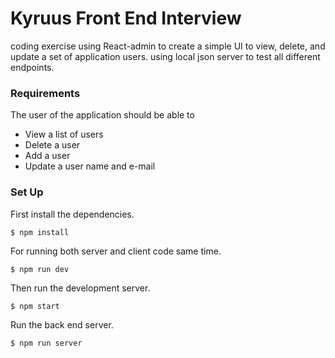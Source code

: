 # Kyruus Front End Interview

coding exercise using React-admin to create a simple UI to view, delete, and update a set of application users.
using local json server to test all different endpoints.

### Requirements

The user of the application should be able to

* View a list of users
* Delete a user
* Add a user
* Update a user name and e-mail

### Set Up

First install the dependencies.

  `$ npm install`

For running both server and client code same time.

  `$ npm run dev`

Then run the development server.

  `$ npm start`
 
Run the back end server.

  `$ npm run server`

